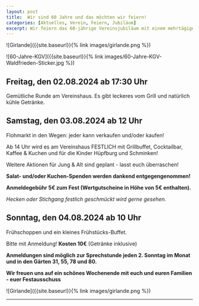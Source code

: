 ```yaml
---
layout: post
title:  Wir sind 60 Jahre und das möchten wir feiern!
categories: [Aktuelles, Verein, Feiern, Jubiläum]
excerpt: Wir feiern das 60-jährige Vereinsjubiläum mit einem mehrtägigen Sommerfest.
---
```


![Girlande]({{site.baseurl}}{% link images/girlande.png %})

![60-Jahre-KGV]({{site.baseurl}}{% link images/60-Jahre-KGV-Waldfrieden-Sticker.jpg %})

## Freitag, den 02.08.2024 ab 17:30 Uhr
Gemütliche Runde am Vereinshaus.
Es gibt leckeres vom Grill und natürlich kühle Getränke.

## Samstag, den 03.08.2024 ab 12 Uhr
Flohmarkt in den Wegen: jeder kann verkaufen und/oder kaufen!

Ab 14 Uhr wird es am Vereinshaus FESTLICH mit Grillbuffet, Cocktailbar, Kaffee & Kuchen und für die Kinder Hüpfburg und Schminken!

Weitere Aktionen für Jung & Alt sind geplant - lasst euch überraschen!

**Salat- und/oder Kuchen-Spenden werden dankend entgegengenommen!**

**Anmeldegebühr 5€ zum Fest (Wertgutscheine in Höhe von 5€ enthalten).**

*Hecken oder Stichgang festlich geschmückt wird gerne gesehen.*


## Sonntag, den 04.08.2024 ab 10 Uhr

Frühschoppen und ein kleines Frühstücks-Buffet.

Bitte mit Anmeldung! **Kosten 10€** (Getränke inklusive)


**Anmeldungen sind möglich zur Sprechstunde jeden 2. Sonntag im Monat und in den Gärten 31, 55, 78 und 80.**

**Wir freuen uns auf ein schönes Wochenende mit euch und euren Familien - euer Festausschuss**


![Girlande]({{site.baseurl}}{% link images/girlande.png %})

---
